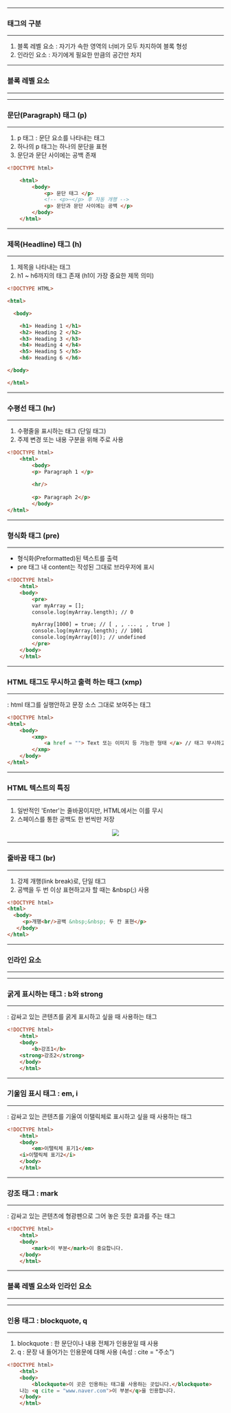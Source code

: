 -----
### 태그의 구분
-----
1. 블록 레벨 요소 : 자기가 속한 영역의 너비가 모두 차지하여 블록 형성
2. 인라인 요소 : 자기에게 필요한 만큼의 공간만 차지

-----
### 블록 레벨 요소
-----

-----
### 문단(Paragraph) 태그 (p)
-----
1. p 태그 : 문단 요소를 나타내는 태그
2. 하나의 p 태그는 하나의 문단을 표현
3. 문단과 문단 사이에는 공백 존재
   
```html
<!DOCTYPE html>

	<html>
		<body>
			<p> 문단 태그 </p>
			<!-- <p>~</p> 후 자동 개행 -->
			<p> 문단과 문단 사이에는 공백 </p>
		</body>
	</html>
```

-----
### 제목(Headline) 태그 (h)
-----
1. 제목을 나타내는 태그
2. h1 ~ h6까지의 태그 존재 (h1이 가장 중요한 제목 의미)
   
```html
<!DOCTYPE HTML>

<html>

  <body>

    <h1> Heading 1 </h1>
    <h2> Heading 2 </h2>
    <h3> Heading 3 </h3> 
    <h4> Heading 4 </h4>
    <h5> Heading 5 </h5>
    <h6> Heading 6 </h6>

</body>

</html>
```

-----
### 수평선 태그 (hr)
----
1. 수평줄을 표시하는 태그 (단일 태그)
2. 주제 변경 또는 내용 구분을 위해 주로 사용
   
```html
<!DOCTYPE html>
	<html>	
		<body>        
		<p> Paragraph 1 </p>
        
		<hr/>
                
		<p> Paragraph 2</p>
		</body>
</html>
```

-----
### 형식화 태그 (pre)
-----
  - 형식화(Preformatted)된 텍스트를 출력
  - pre 태그 내 content는 작성된 그대로 브라우저에 표시

```html
<!DOCTYPE html>
	<html>
	<body>
		<pre>
		var myArray = [];
		console.log(myArray.length); // 0

		myArray[1000] = true; // [ , , ... , , true ]
		console.log(myArray.length); // 1001
		console.log(myArray[0]); // undefined
		</pre>
	</body>
	</html>
```

-----
### HTML 태그도 무시하고 출력 하는 태그 (xmp)
-----
: html 태그를 실행안하고 문장 소스 그대로 보여주는 태그
```html
<!DOCTYPE html>
<html>	
	<body> 
		<xmp>
			<a href = ""> Text 또는 이미지 등 가능한 형태 </a> // 태그 무시하고 그대로 출력
		</xmp>		
	</body>
</html>
```

-----
### HTML 텍스트의 특징
-----
1. 일반적인 'Enter'는 줄바꿈이지만, HTML에서는 이를 무시
2. 스페이스를 통한 공백도 한 번씩만 저장

<div align = "center">
<img src = "https://github.com/sooyounghan/Web/assets/34672301/75935ac9-a913-423e-995f-501f8b83d87a">
</div>

-----
### 줄바꿈 태그 (br)
-----
1. 강제 개행(link break)로, 단일 태그
2. 공백을 두 번 이상 표현하고자 할 때는 &nbsp(;) 사용

```html
<!DOCTYPE html>
<html>
  <body>
     <p>개행<br/>공백 &nbsp;&nbsp; 두 칸 표현</p>
   </body>
</html>
```

-----
### 인라인 요소
-----
-----
### 굵게 표시하는 태그 : b와 strong
-----
: 감싸고 있는 콘텐츠를 굵게 표시하고 싶을 때 사용하는 태그

```html
<!DOCTYPE html>
	<html>
	<body>
		<b>강조1</b>
    <strong>강조2</strong>
	</body>
	</html>
```

-----
### 기울임 표시 태그 : em, i
-----
: 감싸고 있는 콘텐츠를 기울여 이탤릭체로 표시하고 싶을 때 사용하는 태그

```html
<!DOCTYPE html>
	<html>
	<body>
		<em>이탤릭체 표기1</em>
    <i>이탤릭체 표기2</i>
	</body>
	</html>
```
-----
### 강조 태그 : mark
-----
: 감싸고 있는 콘텐츠에 형광펜으로 그어 놓은 듯한 효과를 주는 태그

```html
<!DOCTYPE html>
	<html>
	<body>
		<mark>이 부분</mark>이 중요합니다.
	</body>
	</html>
```

-----
### 블록 레벨 요소와 인라인 요소
-----
-----
### 인용 태그 : blockquote, q
-----
1. blockquote : 한 문단이나 내용 전체가 인용문일 때 사용
2. q :  문장 내 들어가는 인용문에 대해 사용 (속성 : cite = "주소")


```html
<!DOCTYPE html>
	<html>
	<body>
		<blockquote>이 곳은 인용하는 태그를 사용하는 곳입니다.</blockquote>
    나는 <q cite = "www.naver.com">이 부분</q>을 인용합니다.
	</body>
	</html>
```

